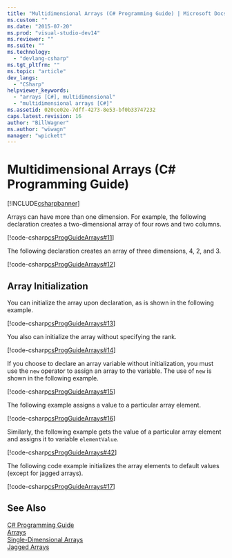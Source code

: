```yaml
---
title: "Multidimensional Arrays (C# Programming Guide) | Microsoft Docs"
ms.custom: ""
ms.date: "2015-07-20"
ms.prod: "visual-studio-dev14"
ms.reviewer: ""
ms.suite: ""
ms.technology: 
  - "devlang-csharp"
ms.tgt_pltfrm: ""
ms.topic: "article"
dev_langs: 
  - "CSharp"
helpviewer_keywords: 
  - "arrays [C#], multidimensional"
  - "multidimensional arrays [C#]"
ms.assetid: 020ce02e-7dff-4273-8e53-bf0b33747232
caps.latest.revision: 16
author: "BillWagner"
ms.author: "wiwagn"
manager: "wpickett"
---
```

# Multidimensional Arrays (C# Programming Guide)
[!INCLUDE[csharpbanner](../../../includes/csharpbanner.md)]

Arrays can have more than one dimension. For example, the following declaration creates a two-dimensional array of four rows and two columns.  
  
 [!code-csharp[csProgGuideArrays#11](../../../snippets/csharp/VS_Snippets_VBCSharp/csProgGuideArrays/CS/Arrays.cs#11)]  
  
 The following declaration creates an array of three dimensions, 4, 2, and 3.  
  
 [!code-csharp[csProgGuideArrays#12](../../../snippets/csharp/VS_Snippets_VBCSharp/csProgGuideArrays/CS/Arrays.cs#12)]  
  
## Array Initialization  
 You can initialize the array upon declaration, as is shown in the following example.  
  
 [!code-csharp[csProgGuideArrays#13](../../../snippets/csharp/VS_Snippets_VBCSharp/csProgGuideArrays/CS/Arrays.cs#13)]  
  
 You also can initialize the array without specifying the rank.  
  
 [!code-csharp[csProgGuideArrays#14](../../../snippets/csharp/VS_Snippets_VBCSharp/csProgGuideArrays/CS/Arrays.cs#14)]  
  
 If you choose to declare an array variable without initialization, you must use the `new` operator to assign an array to the variable. The use of `new` is shown in the following example.  
  
 [!code-csharp[csProgGuideArrays#15](../../../snippets/csharp/VS_Snippets_VBCSharp/csProgGuideArrays/CS/Arrays.cs#15)]  
  
 The following example assigns a value to a particular array element.  
  
 [!code-csharp[csProgGuideArrays#16](../../../snippets/csharp/VS_Snippets_VBCSharp/csProgGuideArrays/CS/Arrays.cs#16)]  
  
 Similarly, the following example gets the value of a particular array element and assigns it to variable `elementValue`.  
  
 [!code-csharp[csProgGuideArrays#42](../../../snippets/csharp/VS_Snippets_VBCSharp/csProgGuideArrays/CS/Arrays.cs#42)]  
  
 The following code example initializes the array elements to default values (except for jagged arrays).  
  
 [!code-csharp[csProgGuideArrays#17](../../../snippets/csharp/VS_Snippets_VBCSharp/csProgGuideArrays/CS/Arrays.cs#17)]  
  
## See Also  
 [C# Programming Guide](../../../csharp/programming-guide/index.md)   
 [Arrays](../../../csharp/programming-guide/arrays/index.md)   
 [Single-Dimensional Arrays](../../../csharp/programming-guide/arrays/single-dimensional-arrays.md)   
 [Jagged Arrays](../../../csharp/programming-guide/arrays/jagged-arrays.md)